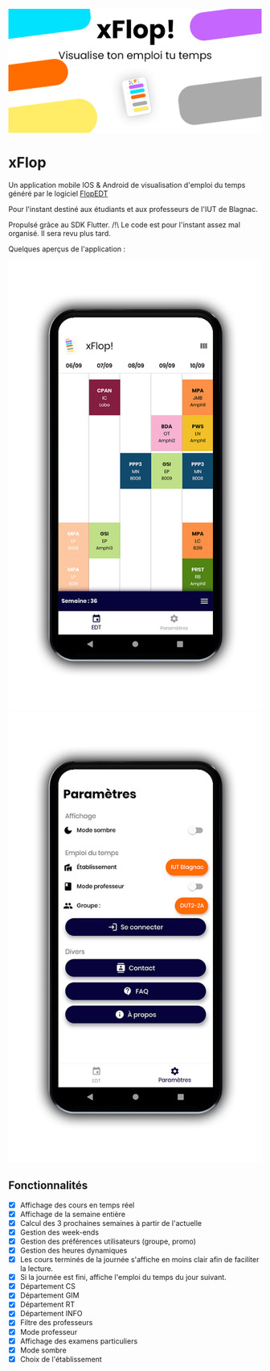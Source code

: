 ![alt text](assets/img_git/img_pres.png)
# xFlop

Un application mobile IOS & Android de visualisation d'emploi du temps généré par le logiciel [FlopEDT](http://www.flopedt.org/) 

Pour l'instant destiné aux étudiants et aux professeurs de l'IUT de Blagnac. 

Propulsé grâce au SDK Flutter. 
/!\ Le code est pour l'instant assez mal organisé. Il sera revu plus tard.

Quelques aperçus de l'application :

![alt text](assets/img_git/capture1.png) ![alt text](assets/img_git/capture2.png)

## Fonctionnalités

- [x] Affichage des cours en temps réel
- [x] Affichage de la semaine entière
- [x] Calcul des 3 prochaines semaines à partir de l'actuelle
- [x] Gestion des week-ends
- [x] Gestion des préférences utilisateurs (groupe, promo)
- [x] Gestion des heures dynamiques
- [x] Les cours terminés de la journée s'affiche en moins clair afin de faciliter la lecture. 
- [x] Si la journée est fini, affiche l'emploi du temps du jour suivant.
- [x] Département CS
- [x] Département GIM
- [x] Département RT
- [x] Département INFO
- [x] Filtre des professeurs
- [x] Mode professeur
- [x] Affichage des examens particuliers
- [x] Mode sombre
- [x] Choix de l'établissement
